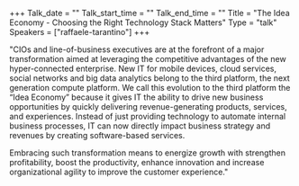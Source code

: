 +++
Talk_date = ""
Talk_start_time = ""
Talk_end_time = ""
Title = "The Idea Economy - Choosing the Right Technology Stack Matters"
Type = "talk"
Speakers = ["raffaele-tarantino"]
+++

"CIOs and line-of-business executives are at the forefront of a major transformation aimed at leveraging the competitive advantages of the new hyper-connected enterprise. New IT for mobile devices, cloud services, social networks and big data analytics belong to the third platform, the next generation compute platform. We call this evolution to the third platform the “Idea Economy” because it gives IT the ability to drive new business opportunities by quickly delivering revenue-generating products, services, and experiences. Instead of just providing technology to automate internal business processes, IT can now directly impact business strategy and revenues by creating software-based services.

Embracing such transformation means to energize growth with strengthen profitability, boost the productivity, enhance innovation and increase organizational agility to improve the customer experience."
